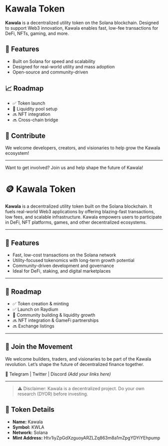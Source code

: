 # Kawala Token

**Kawala** is a decentralized utility token on the Solana blockchain. Designed to support Web3 innovation, Kawala enables fast, low-fee transactions for DeFi, NFTs, gaming, and more.

## 🌟 Features
- Built on Solana for speed and scalability
- Designed for real-world utility and mass adoption
- Open-source and community-driven

## 📈 Roadmap
- ✅ Token launch
- 🚀 Liquidity pool setup
- 🔜 NFT integration
- 🔜 Cross-chain bridge

## 🤝 Contribute
We welcome developers, creators, and visionaries to help grow the Kawala ecosystem!

---

Want to get involved? Join us and help shape the future of Kawala!

# 🪙 Kawala Token

**Kawala** is a decentralized utility token built on the Solana blockchain. It fuels real-world Web3 applications by offering blazing-fast transactions, low fees, and scalable infrastructure. Kawala empowers users to participate in DeFi, NFT platforms, games, and other decentralized ecosystems.

---

## 🚀 Features
- Fast, low-cost transactions on the Solana network
- Utility-focused tokenomics with long-term growth potential
- Community-driven development and governance
- Ideal for DeFi, staking, and digital marketplaces

---

## 📍 Roadmap
- ✅ Token creation & minting  
- ✅ Launch on Raydium  
- 🔄 Community building & liquidity growth  
- 🔜 NFT integration & GameFi partnerships  
- 🔜 Exchange listings

---

## 🤝 Join the Movement
We welcome builders, traders, and visionaries to be part of the Kawala revolution. Let’s shape the future of decentralized finance together.

🔗 Telegram | Twitter | Discord *(Add your links here)*

---

> ⚠️ Disclaimer: Kawala is a decentralized project. Do your own research (DYOR) before investing.

## 🧬 Token Details

- **Name:** Kawala
- **Symbol:** KWLA
- **Network:** Solana
- **Mint Address:** Htv1iyZpGdXzguoyARZLZq863m8a1mZpgYDYiYEhpump
